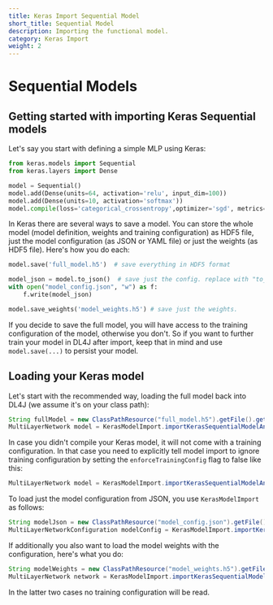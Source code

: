 ```yaml
---
title: Keras Import Sequential Model
short_title: Sequential Model
description: Importing the functional model.
category: Keras Import
weight: 2
---
```


# Sequential Models

## Getting started with importing Keras Sequential models

Let's say you start with defining a simple MLP using Keras:

```python
from keras.models import Sequential
from keras.layers import Dense

model = Sequential()
model.add(Dense(units=64, activation='relu', input_dim=100))
model.add(Dense(units=10, activation='softmax'))
model.compile(loss='categorical_crossentropy',optimizer='sgd', metrics=['accuracy'])
```

In Keras there are several ways to save a model. You can store the whole model \(model definition, weights and training configuration\) as HDF5 file, just the model configuration \(as JSON or YAML file\) or just the weights \(as HDF5 file\). Here's how you do each:

```python
model.save('full_model.h5')  # save everything in HDF5 format

model_json = model.to_json()  # save just the config. replace with "to_yaml" for YAML serialization
with open("model_config.json", "w") as f:
    f.write(model_json)

model.save_weights('model_weights.h5') # save just the weights.
```

If you decide to save the full model, you will have access to the training configuration of the model, otherwise you don't. So if you want to further train your model in DL4J after import, keep that in mind and use `model.save(...)` to persist your model.

## Loading your Keras model

Let's start with the recommended way, loading the full model back into DL4J \(we assume it's on your class path\):

```java
String fullModel = new ClassPathResource("full_model.h5").getFile().getPath();
MultiLayerNetwork model = KerasModelImport.importKerasSequentialModelAndWeights(fullModel);
```

In case you didn't compile your Keras model, it will not come with a training configuration. In that case you need to explicitly tell model import to ignore training configuration by setting the `enforceTrainingConfig` flag to false like this:

```java
MultiLayerNetwork model = KerasModelImport.importKerasSequentialModelAndWeights(fullModel, false);
```

To load just the model configuration from JSON, you use `KerasModelImport` as follows:

```java
String modelJson = new ClassPathResource("model_config.json").getFile().getPath();
MultiLayerNetworkConfiguration modelConfig = KerasModelImport.importKerasSequentialConfiguration(modelJson)
```

If additionally you also want to load the model weights with the configuration, here's what you do:

```java
String modelWeights = new ClassPathResource("model_weights.h5").getFile().getPath();
MultiLayerNetwork network = KerasModelImport.importKerasSequentialModelAndWeights(modelJson, modelWeights)
```

In the latter two cases no training configuration will be read.

